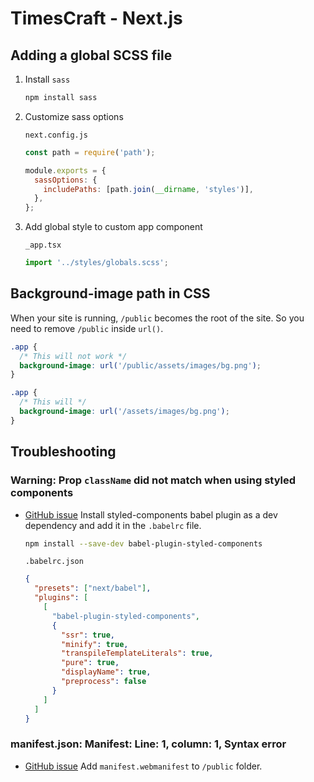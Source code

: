 # TimesCraft - Next.js

## Adding a global SCSS file

1. Install `sass`

   ```bash
   npm install sass
   ```

2. Customize sass options

   `next.config.js`

   ```js
   const path = require('path');

   module.exports = {
     sassOptions: {
       includePaths: [path.join(__dirname, 'styles')],
     },
   };
   ```

3. Add global style to custom app component

   `_app.tsx`

   ```js
   import '../styles/globals.scss';
   ```

## Background-image path in CSS

When your site is running, `/public` becomes the root of the site. So you need to remove `/public` inside `url()`.

```css
.app {
  /* This will not work */
  background-image: url('/public/assets/images/bg.png');
}

.app {
  /* This will */
  background-image: url('/assets/images/bg.png');
}
```

## Troubleshooting

### Warning: Prop `className` did not match when using styled components

- [GitHub issue](https://github.com/vercel/next.js/issues/7322)
  Install styled-components babel plugin as a dev dependency and add it in the `.babelrc` file.

  ```bash
  npm install --save-dev babel-plugin-styled-components
  ```

  `.babelrc.json`

  ```json
  {
    "presets": ["next/babel"],
    "plugins": [
      [
        "babel-plugin-styled-components",
        {
          "ssr": true,
          "minify": true,
          "transpileTemplateLiterals": true,
          "pure": true,
          "displayName": true,
          "preprocess": false
        }
      ]
    ]
  }
  ```

### manifest.json: Manifest: Line: 1, column: 1, Syntax error

- [GitHub issue](https://github.com/vercel/next.js/issues/9621)
  Add `manifest.webmanifest` to `/public` folder.

